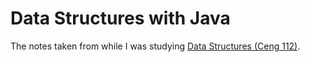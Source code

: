 # Data Structures with Java
The notes taken from while I was studying [Data Structures (Ceng 112)](https://ceng.iyte.edu.tr/courses/ceng-112/).
